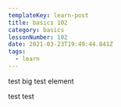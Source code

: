 ```yaml
---
templateKey: learn-post
title: basics 102
category: basics
lessonNumber: 102
date: 2021-03-23T19:49:44.841Z
tags:
  - learn
---
```

test big test element

test test